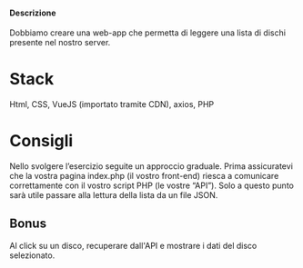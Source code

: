 #### Descrizione
Dobbiamo creare una web-app che permetta di leggere una lista di dischi presente nel nostro server.
# Stack
Html, CSS, VueJS (importato tramite CDN), axios, PHP
# Consigli
Nello svolgere l’esercizio seguite un approccio graduale.
Prima assicuratevi che la vostra pagina index.php (il vostro front-end) riesca a comunicare correttamente con il vostro script PHP (le vostre “API”).
Solo a questo punto sarà utile passare alla lettura della lista da un file JSON.
## Bonus
Al click su un disco, recuperare dall'API e mostrare i dati del disco selezionato.